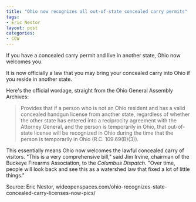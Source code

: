 ```yaml
---
title: "Ohio now recognizes all out-of-state concealed carry permits"
tags:
- Eric Nestor
layout: post
categories:
- CCW
---
```


If you have a concealed carry permit and live in another state, Ohio now welcomes you.

It is now officially a law that you may bring your concealed carry into Ohio if you reside in another state.

Here's the official wordage, straight from the Ohio General Assembly Archives:

> Provides that if a person who is not an Ohio resident and has a valid concealed handgun license from another state, regardless of whether the other state has entered into a reciprocity agreement with the Attorney General, and the person is temporarily in Ohio, that out-of-state license will be recognized in Ohio during the time that the person is temporarily in Ohio (R.C. 109.69(B)(3)).

This essentially means Ohio now welcomes the lawful concealed carry of visitors. "This is a very comprehensive bill," said Jim Irvine, chairman of the Buckeye Firearms Association, to the *Columbus Dispatch.* "Over time, people will look back and see this as a watershed law that fixed a lot of little things."

Source: Eric Nestor, wideopenspaces.com/ohio-recognizes-state-concealed-carry-licenses-now-pics/
